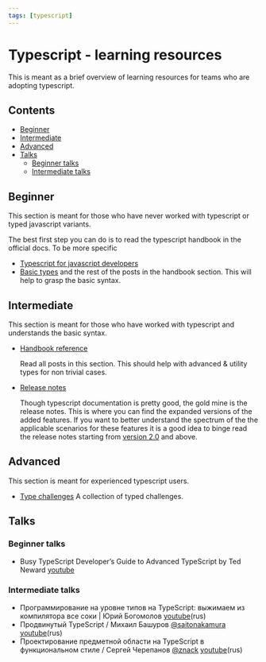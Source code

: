 ```yaml
---
tags: [typescript]
---
```


# Typescript - learning resources

This is meant as a brief overview of learning resources for teams who are adopting typescript.

## Contents

- [Beginner](#beginner)
- [Intermediate](#intermediate)
- [Advanced](#advanced)
- [Talks](#talks)
    - [Beginner talks](#beginner-talks)
    - [Intermediate talks](#intermediate-talks)

## Beginner

This section is meant for those who have never worked with typescript or typed javascript variants.

The best first step you can do is to read the typescript handbook in the official docs. To be more specific

- [Typescript for javascript developers](https://www.typescriptlang.org/docs/handbook/typescript-in-5-minutes.html)
- [Basic types](https://www.typescriptlang.org/docs/handbook/basic-types.html) and the rest of the posts in the handbook section.
    This will help to grasp the basic syntax.

## Intermediate

This section is meant for those who have worked with typescript and understands the basic syntax.

- [Handbook reference](https://www.typescriptlang.org/docs/handbook/advanced-types.html)

    Read all posts in this section. This should help with advanced & utility types for non trivial cases.

- [Release notes](https://www.typescriptlang.org/docs/handbook/release-notes/overview.html)

    Though typescript documentation is pretty good, the gold mine is the release notes. This is where you can find the expanded versions of the added features. If you want to better understand the spectrum of the the applicable scenarios for these features it is a good idea to binge read the release notes starting from [version 2.0](https://www.typescriptlang.org/docs/handbook/release-notes/typescript-2-0.html) and above.

## Advanced

This section is meant for experienced typescript users.

- [Type challenges](https://github.com/type-challenges/type-challenges)
    A collection of typed challenges.

## Talks

### Beginner talks

- Busy TypeScript Developer’s Guide to Advanced TypeScript by Ted Neward [youtube](https://www.youtube.com/watch?v=wD5WGkOEJRs)

### Intermediate talks

- Программирование на уровне типов на TypeScript: выжимаем из компилятора все соки | Юрий Богомолов [youtube](https://www.youtube.com/watch?v=yBt3t8vzdvs)(rus)
- Продвинутый TypeScript / Михаил Башуров [@saitonakamura](https://github.com/saitonakamura) [youtube](https://www.youtube.com/watch?v=m0uRxCCno00)(rus)
- Проектирование предметной области на TypeScript в функциональном стиле / Сергей Черепанов [@znack](https://github.com/znack) [youtube](https://www.youtube.com/watch?v=cT-VOwWjJJs)(rus)
